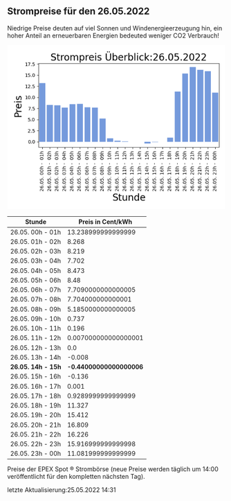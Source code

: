 
## Strompreise für den 26.05.2022

Niedrige Preise deuten auf viel Sonnen und Windenergieerzeugung hin, ein hoher Anteil an erneuerbaren Energien bedeuted weniger CO2 Verbrauch!

![Strompreis übersicht](imgs/strompreis_uebersicht.png)

| Stunde | Preis in Cent/kWh |
|---|---|
| 26.05. 00h -  01h | 13.238999999999999 | 
| 26.05. 01h -  02h | 8.268 | 
| 26.05. 02h -  03h | 8.219 | 
| 26.05. 03h -  04h | 7.702 | 
| 26.05. 04h -  05h | 8.473 | 
| 26.05. 05h -  06h | 8.48 | 
| 26.05. 06h -  07h | 7.7090000000000005 | 
| 26.05. 07h -  08h | 7.704000000000001 | 
| 26.05. 08h -  09h | 5.1850000000000005 | 
| 26.05. 09h -  10h | 0.737 | 
| 26.05. 10h -  11h | 0.196 | 
| 26.05. 11h -  12h | 0.007000000000000001 | 
| 26.05. 12h -  13h | 0.0 | 
| 26.05. 13h -  14h | -0.008 | 
| **26.05. 14h -  15h** | **-0.44000000000000006** | 
| 26.05. 15h -  16h | -0.136 | 
| 26.05. 16h -  17h | 0.001 | 
| 26.05. 17h -  18h | 0.9289999999999999 | 
| 26.05. 18h -  19h | 11.327 | 
| 26.05. 19h -  20h | 15.412 | 
| 26.05. 20h -  21h | 16.809 | 
| 26.05. 21h -  22h | 16.226 | 
| 26.05. 22h -  23h | 15.916999999999998 | 
| 26.05. 23h -  00h | 11.081999999999999 | 

Preise der EPEX Spot ® Strombörse (neue Preise werden täglich um 14:00 veröffentlicht für den kompletten nächsten Tag).

letzte Aktualisierung:25.05.2022 14:31